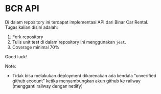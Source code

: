 # BCR API

Di dalam repository ini terdapat implementasi API dari Binar Car Rental.
Tugas kalian disini adalah:
1. Fork repository
2. Tulis unit test di dalam repository ini menggunakan `jest`.
3. Coverage minimal 70%

Good luck!

Note:
- Tidak bisa melakukan deployment dikarenakan ada kendala "unverified github acoount" ketika menyambungkan akun github ke railway (mengganti railway dengan netlify)